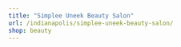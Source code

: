 ```yaml
---
title: "Simplee Uneek Beauty Salon"
url: /indianapolis/simplee-uneek-beauty-salon/
shop: beauty
---
```

